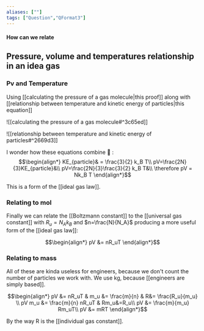 ```yaml
---
aliases: [""]
tags: ["Question","QFormat3"]
---
```


#### How can we relate
## Pressure, volume and temperatures relationship in an idea gas
### Pv and Temperature
Using [[calculating the pressure of a gas molecule|this proof]] along with [[relationship between temperature and kinetic energy of particles|this equation]]

![[calculating the pressure of a gas molecule#^3c65ed]]

![[relationship between temperature and kinetic energy of particles#^2669d3]]

I wonder how these equations combine :thinking: :
$$\begin{align*}
   KE_{particle}& = \frac{3}{2} k_B T\\
pV=\frac{2N}{3}KE_{particle}&\\
pV=\frac{2N}{3}\frac{3}{2} k_B T&\\
\therefore pV = Nk_B T
\end{align*}$$

This is a form of the [[ideal gas law]].

### Relating to mol
Finally we can relate the [[Boltzmann constant]] to the [[universal gas constant]] with $R_u=N_A k_B$ and $n=\frac{N}{N_A}$ producing a more useful form of the [[ideal gas law]]:

$$\begin{align*}
   pV &= nR_uT
\end{align*}$$

### Relating to mass
All of these are kinda useless for engineers, because we don't count the number of particles we work with. We use kg, because [[engineers are simply based]].

$$\begin{align*}
  pV &= nR_uT &  m_u &= \frac{m}{n} &  R&= \frac{R_u}{m_u} \\
pV m_u  &= \frac{m}{n} nR_uT & Rm_u&=R_u\\
pV   &= \frac{m}{m_u} Rm_uT\\
pV   &= mRT
\end{align*}$$

By the way R is the [[individual gas constant]].